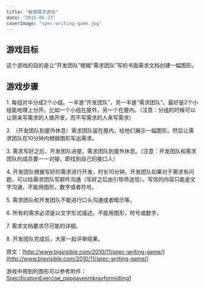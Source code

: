```yaml
---
title: "敏捷需求游戏"
date: "2015-06-23"
coverImage: "spec-writing-game.jpg"
---
```


## **游戏目标**

这个游戏的目的是让“开发团队”根据“需求团队”写的书面需求文档创建一幅图形。

## **游戏步骤**

1\. 每组对半分成2个小组。一半是“开发团队”，另一半是“需求团队”。最好是2个小组能地理上分开。比如一个小组在屋外，另一个在屋内。（注意：分组的时候可以让原来写需求的人做开发，而不写需求的人来写需求）

2\. （开发团队到屋外休息）需求团队留在屋内，给他们展示一幅图形。然后让需求团队在10分钟内根据图形写出需求。

3\. 需求写好之后，开发团队进屋，需求团队到屋外休息。（注意：开发团队和需求团队的成员要一一对接，即找到自己的接口人）

4\. 开发团队根据写好的需求进行开发，时长10分钟。开发团队如果对于需求有问题，可以给需求团队写邮件沟通（写好之后由引导师送信）。写信的内容只能是文字沟通，不能用图形，数字或者符号。

5\. 需求团队和开发团队不能进行口头沟通或者暗示等。

6\. 所有的需求必须是以文字形式描述。不能用图形，符号或数字。

7\. 需求文档要求尽可能的详细。

8\. 开发团队完成后，大家一起评审结果。

原文：[http://www.bigvisible.com/2010/11/spec-writing-game/](http://www.bigvisible.com/2010/11/spec-writing-game/)

游戏中用到的图形可以参考附件：[SpecificationExercise\_oppgaveomkravformidling1](/wp-content/uploads/2015/06/SpecificationExercise_oppgaveomkravformidling1.pdf)
